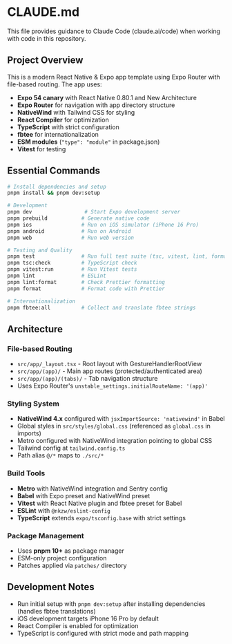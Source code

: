 # CLAUDE.md

This file provides guidance to Claude Code (claude.ai/code) when working with code in this repository.

## Project Overview

This is a modern React Native & Expo app template using Expo Router with file-based routing. The app uses:

- **Expo 54 canary** with React Native 0.80.1 and New Architecture
- **Expo Router** for navigation with app directory structure
- **NativeWind** with Tailwind CSS for styling
- **React Compiler** for optimization
- **TypeScript** with strict configuration
- **fbtee** for internationalization
- **ESM modules** (`"type": "module"` in package.json)
- **Vitest** for testing

## Essential Commands

```bash
# Install dependencies and setup
pnpm install && pnpm dev:setup

# Development
pnpm dev                 # Start Expo development server
pnpm prebuild           # Generate native code
pnpm ios                # Run on iOS simulator (iPhone 16 Pro)
pnpm android            # Run on Android
pnpm web                # Run web version

# Testing and Quality
pnpm test               # Run full test suite (tsc, vitest, lint, format check)
pnpm tsc:check          # TypeScript check
pnpm vitest:run         # Run Vitest tests
pnpm lint               # ESLint
pnpm lint:format        # Check Prettier formatting
pnpm format             # Format code with Prettier

# Internationalization
pnpm fbtee:all          # Collect and translate fbtee strings
```

## Architecture

### File-based Routing
- `src/app/_layout.tsx` - Root layout with GestureHandlerRootView
- `src/app/(app)/` - Main app routes (protected/authenticated area)
- `src/app/(app)/(tabs)/` - Tab navigation structure
- Uses Expo Router's `unstable_settings.initialRouteName: '(app)'`

### Styling System
- **NativeWind 4.x** configured with `jsxImportSource: 'nativewind'` in Babel
- Global styles in `src/styles/global.css` (referenced as `global.css` in imports)
- Metro configured with NativeWind integration pointing to global CSS
- Tailwind config at `tailwind.config.ts`
- Path alias `@/*` maps to `./src/*`

### Build Tools
- **Metro** with NativeWind integration and Sentry config
- **Babel** with Expo preset and NativeWind preset
- **Vitest** with React Native plugin and fbtee preset for Babel
- **ESLint** with `@nkzw/eslint-config`
- **TypeScript** extends `expo/tsconfig.base` with strict settings

### Package Management
- Uses **pnpm 10+** as package manager
- ESM-only project configuration
- Patches applied via `patches/` directory

## Development Notes

- Run initial setup with `pnpm dev:setup` after installing dependencies (handles fbtee translations)
- iOS development targets iPhone 16 Pro by default
- React Compiler is enabled for optimization
- TypeScript is configured with strict mode and path mapping